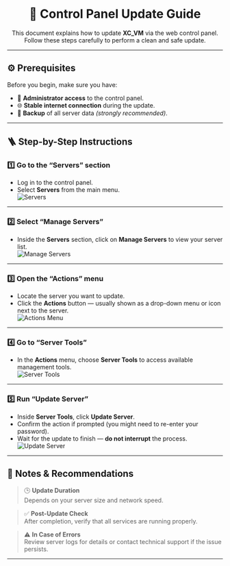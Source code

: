 <h1 align="center">🧩 Control Panel Update Guide</h1>

<p align="center">
  This document explains how to update <b>XC_VM</b> via the web control panel.<br>
  Follow these steps carefully to perform a clean and safe update.
</p>

---

## ⚙️ Prerequisites

Before you begin, make sure you have:

- 🔑 **Administrator access** to the control panel.  
- 🌐 **Stable internet connection** during the update.  
- 💾 **Backup** of all server data *(strongly recommended)*.

---

## 🪜 Step-by-Step Instructions

### 1️⃣ Go to the **“Servers”** section
- Log in to the control panel.
- Select **Servers** from the main menu.  
  ![Servers](../img/update1.png)

---

### 2️⃣ Select **“Manage Servers”**
- Inside the **Servers** section, click on **Manage Servers** to view your server list.  
  ![Manage Servers](../img/update2.png)

---

### 3️⃣ Open the **“Actions”** menu
- Locate the server you want to update.  
- Click the **Actions** button — usually shown as a drop-down menu or icon next to the server.  
  ![Actions Menu](../img/update3.png)

---

### 4️⃣ Go to **“Server Tools”**
- In the **Actions** menu, choose **Server Tools** to access available management tools.  
  ![Server Tools](../img/update4.png)

---

### 5️⃣ Run **“Update Server”**
- Inside **Server Tools**, click **Update Server**.  
- Confirm the action if prompted (you might need to re-enter your password).  
- Wait for the update to finish — **do not interrupt** the process.  
  ![Update Server](../img/update5.png)

---

## 🧠 Notes & Recommendations

> 🕒 **Update Duration**  
> Depends on your server size and network speed.

> ✅ **Post-Update Check**  
> After completion, verify that all services are running properly.

> ⚠️ **In Case of Errors**  
> Review server logs for details or contact technical support if the issue persists.

---

<!-- <p align="center">
  <a href="../"><b>⬅️ Back to Wiki</b></a>
</p>

--- -->
